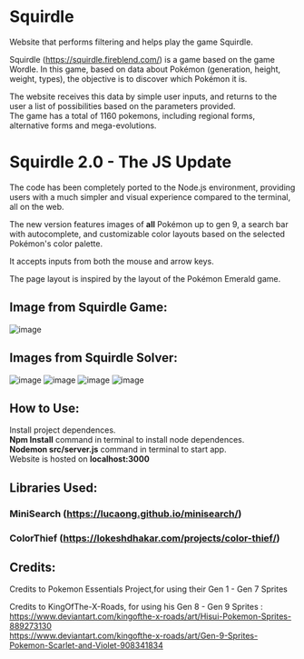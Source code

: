 # Squirdle
Website that performs filtering and helps play the game Squirdle.

Squirdle (https://squirdle.fireblend.com/) is a game based on the game Wordle. 
In this game, based on data about Pokémon (generation, height, weight, types), the objective is to discover which Pokémon it is.

The website receives this data by simple user inputs, and returns to the user a list of possibilities based on the parameters provided.<br/>
The game has a total of 1160 pokemons, including regional forms, alternative forms and mega-evolutions.

# Squirdle 2.0 - The JS Update

The code has been completely ported to the Node.js environment, providing users with a much simpler and visual experience compared to the terminal, all on the web.

The new version features images of **all** Pokémon up to gen 9, a search bar with autocomplete, and customizable color layouts based on the selected Pokémon's color palette.

It accepts inputs from both the mouse and arrow keys.

The page layout is inspired by the layout of the Pokémon Emerald game.

## Image from Squirdle Game:
![image](https://user-images.githubusercontent.com/85745442/222725000-aa2b2e3e-1569-4579-abc8-314d4043b242.png)

## Images from Squirdle Solver:

![image](https://github.com/pedrovitorsilva/SquirdleSolver/assets/85745442/e4bc92fd-026c-4b5f-ae0f-70b65113a02a)
![image](https://github.com/pedrovitorsilva/SquirdleSolver/assets/85745442/b688cf7a-efbc-4104-8058-8e420d634d8f)
![image](https://github.com/pedrovitorsilva/SquirdleSolver/assets/85745442/62f118a6-c0e3-439e-9b6c-894a4b20b39e)
![image](https://github.com/pedrovitorsilva/SquirdleSolver/assets/85745442/c39afaef-cd42-414e-ad6d-3c81018ab001)

## How to Use:
Install project dependences. <br/>
**Npm Install** command in terminal to install node dependences.<br/>
**Nodemon src/server.js** command  in terminal to start app. <br/>
Website is hosted on **localhost:3000**

## Libraries Used:
### MiniSearch (https://lucaong.github.io/minisearch/)
### ColorThief (https://lokeshdhakar.com/projects/color-thief/)

## Credits:

Credits to Pokemon Essentials Project,for using their Gen 1 - Gen 7 Sprites

Credits to KingOfThe-X-Roads, for using his Gen 8 - Gen 9 Sprites : <br/>
https://www.deviantart.com/kingofthe-x-roads/art/Hisui-Pokemon-Sprites-889273130 <br/>
https://www.deviantart.com/kingofthe-x-roads/art/Gen-9-Sprites-Pokemon-Scarlet-and-Violet-908341834
